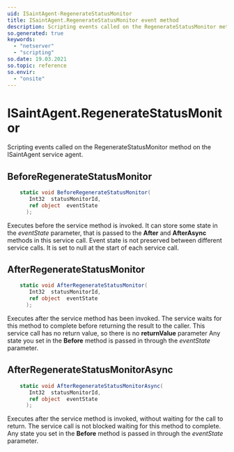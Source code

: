 ```yaml
---
uid: ISaintAgent-RegenerateStatusMonitor
title: ISaintAgent.RegenerateStatusMonitor event method
description: Scripting events called on the RegenerateStatusMonitor method on the ISaintAgent service agent.
so.generated: true
keywords:
  - "netserver"
  - "scripting"
so.date: 19.03.2021
so.topic: reference
so.envir:
  - "onsite"
---
```

# ISaintAgent.RegenerateStatusMonitor

Scripting events called on the <see cref='M:SuperOffice.CRM.Services.ISaintAgent.RegenerateStatusMonitor'>RegenerateStatusMonitor</see> method on the <see cref='ISaintAgent'>ISaintAgent</see>  service agent.

## BeforeRegenerateStatusMonitor
```cs
    static void BeforeRegenerateStatusMonitor(
       Int32  statusMonitorId,
       ref object  eventState
      );
```
Executes before the service method is invoked.
It can store some state in the *eventState* parameter, that is passed to the **After** and **AfterAsync** methods in this service call.
Event state is not preserved between different service calls. It is set to null at the start of each service call.
## AfterRegenerateStatusMonitor
```cs
    static void AfterRegenerateStatusMonitor(
       Int32  statusMonitorId,
       ref object  eventState
      );
```
Executes after the service method has been invoked. The service waits for this method to complete before returning the result to the caller.
This service call has no return value, so there is no **returnValue** parameter
Any state you set in the **Before** method is passed in through the *eventState* parameter.
## AfterRegenerateStatusMonitorAsync
```cs
    static void AfterRegenerateStatusMonitorAsync(
       Int32  statusMonitorId,
       ref object  eventState
      );
```
Executes after the service method is invoked, without waiting for the call to return.
The service call is not blocked waiting for this method to complete.
Any state you set in the **Before** method is passed in through the *eventState* parameter.

